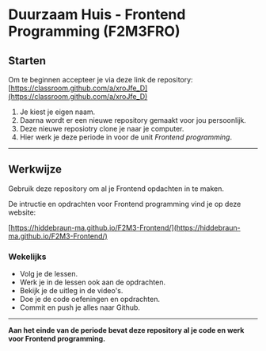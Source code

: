 # Duurzaam Huis - Frontend Programming (F2M3FRO)

## Starten

Om te beginnen accepteer je via deze link de repository:
[https://classroom.github.com/a/xroJfe_D](https://classroom.github.com/a/xroJfe_D)

1. Je kiest je eigen naam.
2. Daarna wordt er een nieuwe repository gemaakt voor jou persoonlijk.
3. Deze nieuwe reposiotry clone je naar je computer.
4. Hier werk je deze periode in voor de unit *Frontend programming*.

---

## Werkwijze

Gebruik deze repository om al je Frontend opdachten in te maken.

De intructie en opdrachten voor Frontend programming vind je op deze website:  

[https://hiddebraun-ma.github.io/F2M3-Frontend/](https://hiddebraun-ma.github.io/F2M3-Frontend/)

### Wekelijks

- Volg je de lessen.
- Werk je in de lessen ook aan de opdrachten.
- Bekijk je de uitleg in de video's.
- Doe je de code oefeningen en opdrachten.
- Commit en push je alles naar Github.

---

**Aan het einde van de periode bevat deze repository al je code en werk voor Frontend programming.**
